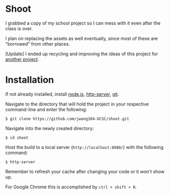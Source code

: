 # Shoot

I grabbed a copy of my school project so I can mess with it even after the class is over. 

I plan on replacing the assets as well eventually, since most of these are "borrowed" from other places.

\[Update\] I ended up recycling and improving the ideas of this project for [another project](https://github.com/jwang104-UCSC/Wyvern).

# Installation

If not already installed, install [node.js](https://nodejs.org/en/), [http-server](https://www.npmjs.com/package/http-server), [git](https://git-scm.com/downloads).

Navigate to the directory that will hold the project in your respective command-line and enter the following:

```
$ git clone https://github.com/jwang104-UCSC/shoot.git
```

Navigate into the newly created directory:

```
$ cd shoot
```

Host the build to a local server (`http://localhost:8080/`) with the following command:

```
$ http-server
```

Remember to refresh your cache after changing your code or it won't show up. 

For Google Chrome this is accomplished by `ctrl + shift + R`.
